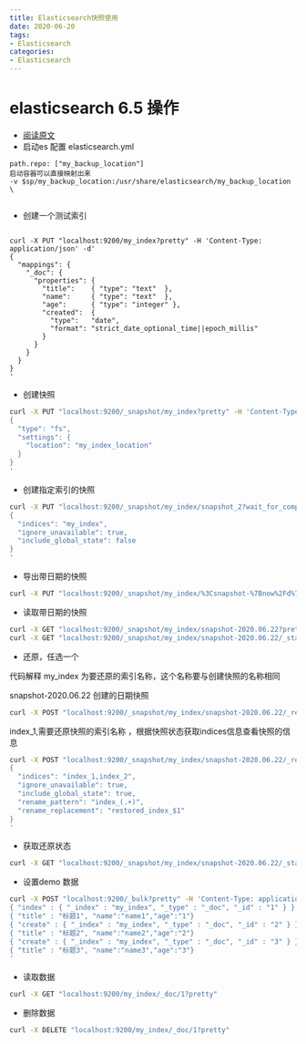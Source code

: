 ```yaml
---
title: Elasticsearch快照使用
date: 2020-06-20
tags:
- Elasticsearch
categories:
- Elasticsearch
---
```

#  elasticsearch 6.5 操作 

* [阅读原文](https://www.elastic.co/guide/en/elasticsearch/reference/6.8/modules-snapshots.html)
* 启动es 配置 elasticsearch.yml
```text
path.repo: ["my_backup_location"]
启动容器可以直接映射出来
-v $sp/my_backup_location:/usr/share/elasticsearch/my_backup_location \


```
* 创建一个测试索引
```text

curl -X PUT "localhost:9200/my_index?pretty" -H 'Content-Type: application/json' -d'
{
  "mappings": {
    "_doc": { 
      "properties": { 
        "title":    { "type": "text"  }, 
        "name":     { "type": "text"  }, 
        "age":      { "type": "integer" },  
        "created":  {
          "type":   "date", 
          "format": "strict_date_optional_time||epoch_millis"
        }
      }
    }
  }
}
'
```

* 创建快照
```bash
curl -X PUT "localhost:9200/_snapshot/my_index?pretty" -H 'Content-Type: application/json' -d'
{
  "type": "fs",
  "settings": {
    "location": "my_index_location"
  }
}
'
```



* 创建指定索引的快照
```bash
curl -X PUT "localhost:9200/_snapshot/my_index/snapshot_2?wait_for_completion=true&pretty" -H 'Content-Type: application/json' -d'
{
  "indices": "my_index",
  "ignore_unavailable": true,
  "include_global_state": false
}
'
```


* 导出带日期的快照

```bash
curl -X PUT "localhost:9200/_snapshot/my_index/%3Csnapshot-%7Bnow%2Fd%7D%3E?pretty"

```
* 读取带日期的快照

```bash
curl -X GET "localhost:9200/_snapshot/my_index/snapshot-2020.06.22?pretty"
curl -X GET "localhost:9200/_snapshot/my_index/snapshot-2020.06.22/_status?pretty"
```
* 还原，任选一个

 代码解释
 my_index 为要还原的索引名称，这个名称要与创建快照的名称相同

 snapshot-2020.06.22 创建的日期快照

```bash
curl -X POST "localhost:9200/_snapshot/my_index/snapshot-2020.06.22/_restore?pretty"
```

index_1,需要还原快照的索引名称 ，根据快照状态获取indices信息查看快照的信息

```bash
curl -X POST "localhost:9200/_snapshot/my_index/snapshot-2020.06.22/_restore?pretty" -H 'Content-Type: application/json' -d'
{
  "indices": "index_1,index_2",
  "ignore_unavailable": true,
  "include_global_state": true,
  "rename_pattern": "index_(.+)",
  "rename_replacement": "restored_index_$1"
}
'
```

* 获取还原状态

```bash
curl -X GET "localhost:9200/_snapshot/my_index/snapshot-2020.06.22/_status?pretty"
```

* 设置demo 数据

```bash
curl -X POST "localhost:9200/_bulk?pretty" -H 'Content-Type: application/json' -d'
{ "index" : { "_index" : "my_index", "_type" : "_doc", "_id" : "1" } }
{ "title" : "标题1", "name":"name1","age":"1"}
{ "create" : { "_index" : "my_index", "_type" : "_doc", "_id" : "2" } }
{ "title" : "标题2", "name":"name2","age":"2"}
{ "create" : { "_index" : "my_index", "_type" : "_doc", "_id" : "3" } }
{ "title" : "标题3", "name":"name3","age":"3"}
'
```

* 读取数据

```bash
curl -X GET "localhost:9200/my_index/_doc/1?pretty"
```
* 删除数据

```bash
curl -X DELETE "localhost:9200/my_index/_doc/1?pretty"
```
